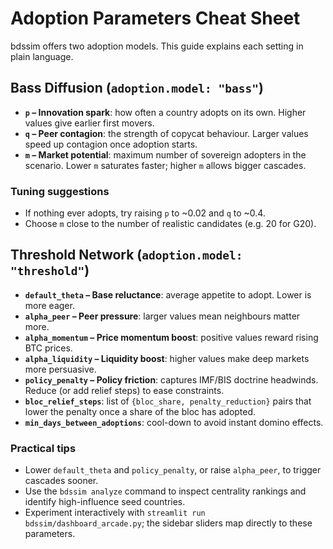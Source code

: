 ﻿# Adoption Parameters Cheat Sheet

bdssim offers two adoption models. This guide explains each setting in plain language.

## Bass Diffusion (`adoption.model: "bass"`)
- **`p` – Innovation spark**: how often a country adopts on its own. Higher values give earlier first movers.
- **`q` – Peer contagion**: the strength of copycat behaviour. Larger values speed up contagion once adoption starts.
- **`m` – Market potential**: maximum number of sovereign adopters in the scenario. Lower `m` saturates faster; higher `m` allows bigger cascades.

### Tuning suggestions
- If nothing ever adopts, try raising `p` to ~0.02 and `q` to ~0.4.
- Choose `m` close to the number of realistic candidates (e.g. 20 for G20).

## Threshold Network (`adoption.model: "threshold"`)
- **`default_theta` – Base reluctance**: average appetite to adopt. Lower is more eager.
- **`alpha_peer` – Peer pressure**: larger values mean neighbours matter more.
- **`alpha_momentum` – Price momentum boost**: positive values reward rising BTC prices.
- **`alpha_liquidity` – Liquidity boost**: higher values make deep markets more persuasive.
- **`policy_penalty` – Policy friction**: captures IMF/BIS doctrine headwinds. Reduce (or add relief steps) to ease constraints.
- **`bloc_relief_steps`**: list of `{bloc_share, penalty_reduction}` pairs that lower the penalty once a share of the bloc has adopted.
- **`min_days_between_adoptions`**: cool-down to avoid instant domino effects.

### Practical tips
- Lower `default_theta` and `policy_penalty`, or raise `alpha_peer`, to trigger cascades sooner.
- Use the `bdssim analyze` command to inspect centrality rankings and identify high-influence seed countries.
- Experiment interactively with `streamlit run bdssim/dashboard_arcade.py`; the sidebar sliders map directly to these parameters.

